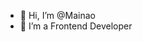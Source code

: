 - 👋 Hi, I’m @Mainao
- 👀 I’m a Frontend Developer


<!---
Mainao/Mainao is a ✨ special ✨ repository because its `README.md` (this file) appears on your GitHub profile.
You can click the Preview link to take a look at your changes.
--->
